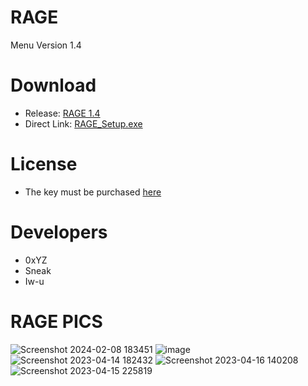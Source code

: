 # RAGE
Menu Version 1.4

# Download
* Release: [RAGE 1.4](https://github.com/ASMRoyal/RAGE/releases)
* Direct Link: [RAGE_Setup.exe](https://github.com/ASMRoyal/RAGE/releases/download/RAGE/RAGE_Setup.exe)

# License
* The key must be purchased [here](https://plint.mysellix.io/product/rage)

# Developers
* 0xYZ
* Sneak
* Iw-u

# RAGE PICS
![Screenshot 2024-02-08 183451](https://github.com/ASMRoyal/RAGE/assets/89786570/ced151dc-c413-4748-be4b-c436c5b2b42b)
![image](https://user-images.githubusercontent.com/89786570/232088218-3fce3a0e-e536-46d3-b62c-133f8d09f202.png)
![Screenshot 2023-04-14 182432](https://user-images.githubusercontent.com/89786570/232339283-9b00e31a-ef54-4e13-b537-a032f0affb7b.png)
![Screenshot 2023-04-16 140208](https://user-images.githubusercontent.com/89786570/232339292-3a6e8a26-99ac-48c7-8a37-3d75c071f7c0.png)
![Screenshot 2023-04-15 225819](https://user-images.githubusercontent.com/89786570/232339300-5745ced8-0d15-4f66-b9ad-27273d396906.png)
